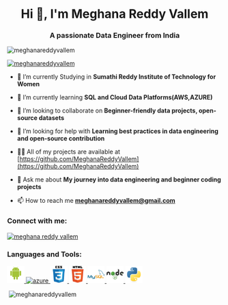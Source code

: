 <h1 align="center">Hi 👋, I'm Meghana Reddy Vallem</h1>
<h3 align="center">A passionate Data Engineer from India</h3>

<p align="left"> <img src="https://komarev.com/ghpvc/?username=meghanareddyvallem&label=Profile%20views&color=0e75b6&style=flat" alt="meghanareddyvallem" /> </p>

<p align="left"> <a href="https://github.com/ryo-ma/github-profile-trophy"><img src="https://github-profile-trophy.vercel.app/?username=meghanareddyvallem" alt="meghanareddyvallem" /></a> </p>

- 🔭 I’m currently Studying in **Sumathi Reddy Institute of Technology for Women**

- 🌱 I’m currently learning **SQL and Cloud Data Platforms(AWS,AZURE)**

- 👯 I’m looking to collaborate on **Beginner-friendly data projects, open-source datasets**

- 🤝 I’m looking for help with **Learning best practices in data engineering and open-source contribution**

- 👨‍💻 All of my projects are available at [https://github.com/MeghanaReddyVallem](https://github.com/MeghanaReddyVallem)

- 💬 Ask me about **My journey into data engineering and beginner coding projects**

- 📫 How to reach me **meghanareddyvallem@gmail.com**

<h3 align="left">Connect with me:</h3>
<p align="left">
<a href="https://linkedin.com/in/meghana reddy vallem" target="blank"><img align="center" src="https://raw.githubusercontent.com/rahuldkjain/github-profile-readme-generator/master/src/images/icons/Social/linked-in-alt.svg" alt="meghana reddy vallem" height="30" width="40" /></a>
</p>

<h3 align="left">Languages and Tools:</h3>
<p align="left"> 
<a href="https://developer.android.com" target="_blank" rel="noreferrer"> <img src="https://raw.githubusercontent.com/devicons/devicon/master/icons/android/android-original-wordmark.svg" alt="android" width="40" height="40"/> </a> 
<a href="https://azure.microsoft.com/en-in/" target="_blank" rel="noreferrer"> <img src="https://www.vectorlogo.zone/logos/microsoft_azure/microsoft_azure-icon.svg" alt="azure" width="40" height="40"/> </a> 
<a href="https://www.w3schools.com/css/" target="_blank" rel="noreferrer"> <img src="https://raw.githubusercontent.com/devicons/devicon/master/icons/css3/css3-original-wordmark.svg" alt="css3" width="40" height="40"/> </a> 
<a href="https://www.w3.org/html/" target="_blank" rel="noreferrer"> <img src="https://raw.githubusercontent.com/devicons/devicon/master/icons/html5/html5-original-wordmark.svg" alt="html5" width="40" height="40"/> </a> 
<a href="https://www.mysql.com/" target="_blank" rel="noreferrer"> <img src="https://raw.githubusercontent.com/devicons/devicon/master/icons/mysql/mysql-original-wordmark.svg" alt="mysql" width="40" height="40"/> </a> 
<a href="https://nodejs.org" target="_blank" rel="noreferrer"> <img src="https://raw.githubusercontent.com/devicons/devicon/master/icons/nodejs/nodejs-original-wordmark.svg" alt="nodejs" width="40" height="40"/> </a> 
<a href="https://www.python.org" target="_blank" rel="noreferrer"> <img src="https://raw.githubusercontent.com/devicons/devicon/master/icons/python/python-original.svg" alt="python" width="40" height="40"/> </a> 
</p>

<p>&nbsp;<img align="center" src="https://github-readme-stats.vercel.app/api?username=meghanareddyvallem&show_icons=true&locale=en" alt="meghanareddyvallem" /></p>
